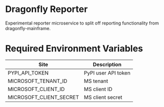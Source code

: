 # Dragonfly Reporter

Experimental reporter microservice to split off reporting functionality from dragonfly-mainframe.

# Required Environment Variables

| Site                    | Description         |
| ------------------------| ------------------- |
| PYPI_API_TOKEN          | PyPI user API token |
| MICROSOFT_TENANT_ID     | MS tenant           |
| MICROSOFT_CLIENT_ID     | MS client ID        |
| MICROSOFT_CLIENT_SECRET | MS client secret    |
